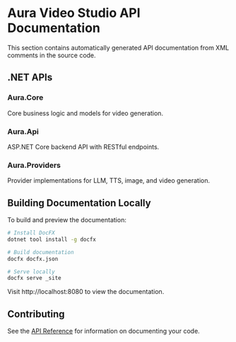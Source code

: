 # Aura Video Studio API Documentation

This section contains automatically generated API documentation from XML comments in the source code.

## .NET APIs

### Aura.Core

Core business logic and models for video generation.

### Aura.Api

ASP.NET Core backend API with RESTful endpoints.

### Aura.Providers

Provider implementations for LLM, TTS, image, and video generation.

## Building Documentation Locally

To build and preview the documentation:

```bash
# Install DocFX
dotnet tool install -g docfx

# Build documentation
docfx docfx.json

# Serve locally
docfx serve _site
```

Visit http://localhost:8080 to view the documentation.

## Contributing

See the [API Reference](../docs/api/README.md) for information on documenting your code.
